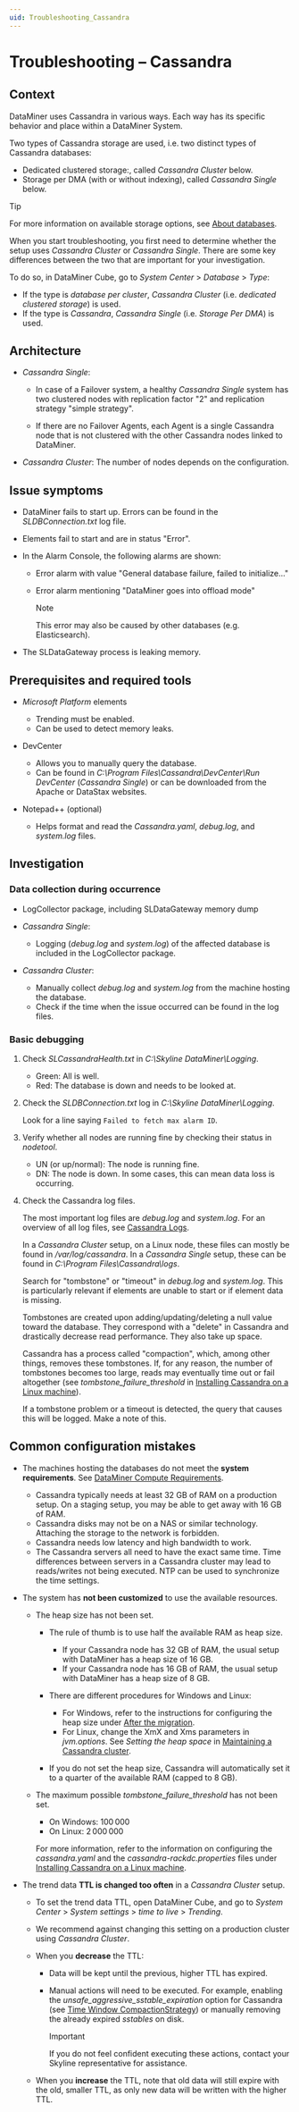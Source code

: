 ```yaml
---
uid: Troubleshooting_Cassandra
---
```


# Troubleshooting – Cassandra

## Context

DataMiner uses Cassandra in various ways. Each way has its specific behavior and place within a DataMiner System.

Two types of Cassandra storage are used, i.e. two distinct types of Cassandra databases:

- Dedicated clustered storage:, called *Cassandra Cluster* below.
- Storage per DMA (with or without indexing), called *Cassandra Single* below.

> [!TIP]
> For more information on available storage options, see [About databases](xref:Databases_about).

When you start troubleshooting, you first need to determine whether the setup uses *Cassandra Cluster* or *Cassandra Single*. There are some key differences between the two that are important for your investigation.

To do so, in DataMiner Cube, go to *System Center* > *Database* > *Type*:

- If the type is *database per cluster*, *Cassandra Cluster* (i.e. *dedicated clustered storage*) is used.
- If the type is *Cassandra*, *Cassandra Single* (i.e. *Storage Per DMA*) is used.

## Architecture

- *Cassandra Single*:

  - In case of a Failover system, a healthy *Cassandra Single* system has two clustered nodes with replication factor "2" and replication strategy "simple strategy".

  - If there are no Failover Agents, each Agent is a single Cassandra node that is not clustered with the other Cassandra nodes linked to DataMiner.

- *Cassandra Cluster*: The number of nodes depends on the configuration.

## Issue symptoms

- DataMiner fails to start up. Errors can be found in the *SLDBConnection.txt* log file.

- Elements fail to start and are in status "Error".

- In the Alarm Console, the following alarms are shown:

  - Error alarm with value "General database failure, failed to initialize..."
  - Error alarm mentioning "DataMiner goes into offload mode"

    > [!NOTE]
    > This error may also be caused by other databases (e.g. Elasticsearch).

- The SLDataGateway process is leaking memory.

## Prerequisites and required tools

- *Microsoft Platform* elements

  - Trending must be enabled.
  - Can be used to detect memory leaks.

- DevCenter

  - Allows you to manually query the database.
  - Can be found in *C:\\Program Files\\Cassandra\\DevCenter\\Run DevCenter* (*Cassandra Single*) or can be downloaded from the Apache or DataStax websites.

- Notepad++ (optional)

  - Helps format and read the *Cassandra.yaml*, *debug.log*, and *system.log* files.

## Investigation

### Data collection during occurrence

- LogCollector package, including SLDataGateway memory dump

- *Cassandra Single*:

  - Logging (*debug.log* and *system.log*) of the affected database is included in the LogCollector package.

- *Cassandra Cluster*:

  - Manually collect *debug.log* and *system.log* from the machine hosting the database.
  - Check if the time when the issue occurred can be found in the log files.

### Basic debugging

1. Check *SLCassandraHealth.txt* in *C:\\Skyline DataMiner\\Logging*.

   - Green: All is well.
   - Red: The database is down and needs to be looked at.

1. Check the *SLDBConnection.txt* log in *C:\\Skyline DataMiner\\Logging*.

   Look for a line saying `Failed to fetch max alarm ID`.

1. Verify whether all nodes are running fine by checking their status in *nodetool*.

   - UN (or up/normal): The node is running fine.
   - DN: The node is down. In some cases, this can mean data loss is occurring.

1. Check the Cassandra log files.

   The most important log files are *debug.log* and *system.log*. For an overview of all log files, see [Cassandra Logs](https://cassandra.apache.org/doc/latest/cassandra/troubleshooting/reading_logs.html).

   In a *Cassandra Cluster* setup, on a Linux node, these files can mostly be found in */var/log/cassandra*. In a *Cassandra Single* setup, these can be found in *C:\Program Files\Cassandra\logs*.

   Search for "tombstone" or "timeout" in *debug.log* and *system.log*. This is particularly relevant if elements are unable to start or if element data is missing.

   Tombstones are created upon adding/updating/deleting a null value toward the database. They correspond with a "delete" in Cassandra and drastically decrease read performance. They also take up space.

   Cassandra has a process called "compaction", which, among other things, removes these tombstones. If, for any reason, the number of tombstones becomes too large, reads may eventually time out or fail altogether (see *tombstone_failure_threshold* in [Installing Cassandra on a Linux machine](xref:Installing_Cassandra)).

   If a tombstone problem or a timeout is detected, the query that causes this will be logged. Make a note of this.

## Common configuration mistakes

- The machines hosting the databases do not meet the **system requirements**. See [DataMiner Compute Requirements](xref:DataMiner_Compute_Requirements).

  - Cassandra typically needs at least 32 GB of RAM on a production setup. On a staging setup, you may be able to get away with 16 GB of RAM.
  - Cassandra disks may not be on a NAS or similar technology. Attaching the storage to the network is forbidden.
  - Cassandra needs low latency and high bandwidth to work.
  - The Cassandra servers all need to have the exact same time. Time differences between servers in a Cassandra cluster may lead to reads/writes not being executed. NTP can be used to synchronize the time settings.

- The system has **not been customized** to use the available resources.

  - The heap size has not been set.
  
    - The rule of thumb is to use half the available RAM as heap size.

      - If your Cassandra node has 32 GB of RAM, the usual setup with DataMiner has a heap size of 16 GB.
      - If your Cassandra node has 16 GB of RAM, the usual setup with DataMiner has a heap size of 8 GB.

    - There are different procedures for Windows and Linux:

      - For Windows, refer to the instructions for configuring the heap size under [After the migration](xref:Migrating_the_general_database_to_Cassandra#after-the-migration).
      - For Linux, change the XmX and Xms parameters in *jvm.options*. See *Setting the heap space* in [Maintaining a Cassandra cluster](xref:Maintain_Cassandra_Cluster#setting-the-heap-space).

    - If you do not set the heap size, Cassandra will automatically set it to a quarter of the available RAM (capped to 8 GB).
  
  - The maximum possible *tombstone_failure_threshold* has not been set.
  
    - On Windows: 100 000
    - On Linux: 2 000 000

    For more information, refer to the information on configuring the *cassandra.yaml* and the *cassandra-rackdc.properties* files under [Installing Cassandra on a Linux machine](xref:Installing_Cassandra).

- The trend data **TTL is changed too often** in a *Cassandra Cluster* setup.

  - To set the trend data TTL, open DataMiner Cube, and go to *System Center* > *System settings* > *time to live* > *Trending*.
  - We recommend against changing this setting on a production cluster using *Cassandra Cluster*.
  - When you **decrease** the TTL:

    - Data will be kept until the previous, higher TTL has expired.
    - Manual actions will need to be executed. For example, enabling the *unsafe_aggressive_sstable_expiration* option for Cassandra (see [Time Window CompactionStrategy](https://cassandra.apache.org/doc/stable/cassandra/operating/compaction/twcs.html)) or manually removing the already expired *sstables* on disk.

      > [!IMPORTANT]
      > If you do not feel confident executing these actions, contact your Skyline representative for assistance.

  - When you **increase** the TTL, note that old data will still expire with the old, smaller TTL, as only new data will be written with the higher TTL.
